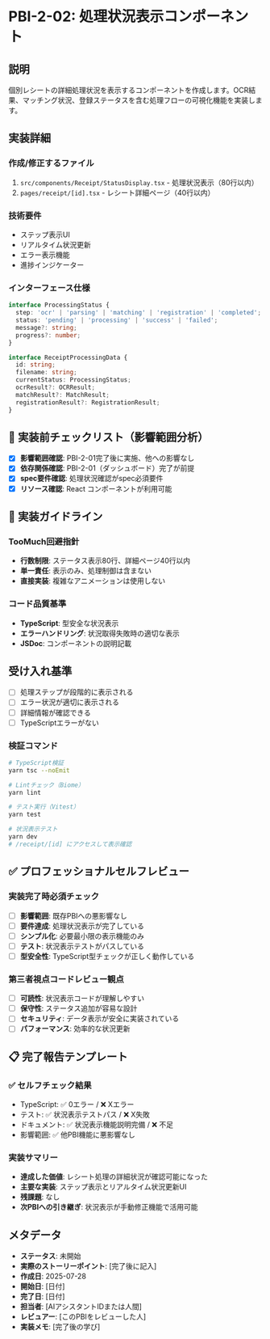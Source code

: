 # PBI-2-02: 処理状況表示コンポーネント

## 説明

個別レシートの詳細処理状況を表示するコンポーネントを作成します。OCR結果、マッチング状況、登録ステータスを含む処理フローの可視化機能を実装します。

## 実装詳細

### 作成/修正するファイル

1. `src/components/Receipt/StatusDisplay.tsx` - 処理状況表示（80行以内）
2. `pages/receipt/[id].tsx` - レシート詳細ページ（40行以内）

### 技術要件

- ステップ表示UI
- リアルタイム状況更新
- エラー表示機能
- 進捗インジケーター

### インターフェース仕様

```typescript
interface ProcessingStatus {
  step: 'ocr' | 'parsing' | 'matching' | 'registration' | 'completed';
  status: 'pending' | 'processing' | 'success' | 'failed';
  message?: string;
  progress?: number;
}

interface ReceiptProcessingData {
  id: string;
  filename: string;
  currentStatus: ProcessingStatus;
  ocrResult?: OCRResult;
  matchResult?: MatchResult;
  registrationResult?: RegistrationResult;
}
```

## 🎯 実装前チェックリスト（影響範囲分析）

- [x] **影響範囲確認**: PBI-2-01完了後に実施、他への影響なし
- [x] **依存関係確認**: PBI-2-01（ダッシュボード）完了が前提
- [x] **spec要件確認**: 処理状況確認がspec必須要件
- [x] **リソース確認**: React コンポーネントが利用可能

## 🔧 実装ガイドライン

### TooMuch回避指針
- **行数制限**: ステータス表示80行、詳細ページ40行以内
- **単一責任**: 表示のみ、処理制御は含まない
- **直接実装**: 複雑なアニメーションは使用しない

### コード品質基準
- **TypeScript**: 型安全な状況表示
- **エラーハンドリング**: 状況取得失敗時の適切な表示
- **JSDoc**: コンポーネントの説明記載

## 受け入れ基準

- [ ] 処理ステップが段階的に表示される
- [ ] エラー状況が適切に表示される
- [ ] 詳細情報が確認できる
- [ ] TypeScriptエラーがない

### 検証コマンド

```bash
# TypeScript検証
yarn tsc --noEmit

# Lintチェック（Biome）
yarn lint

# テスト実行（Vitest）
yarn test

# 状況表示テスト
yarn dev
# /receipt/[id] にアクセスして表示確認
```

## ✅ プロフェッショナルセルフレビュー

### 実装完了時必須チェック
- [ ] **影響範囲**: 既存PBIへの悪影響なし
- [ ] **要件達成**: 処理状況表示が完了している
- [ ] **シンプル化**: 必要最小限の表示機能のみ
- [ ] **テスト**: 状況表示テストがパスしている
- [ ] **型安全性**: TypeScript型チェックが正しく動作している

### 第三者視点コードレビュー観点
- [ ] **可読性**: 状況表示コードが理解しやすい
- [ ] **保守性**: ステータス追加が容易な設計
- [ ] **セキュリティ**: データ表示が安全に実装されている
- [ ] **パフォーマンス**: 効率的な状況更新

## 📋 完了報告テンプレート

### ✅ セルフチェック結果
- TypeScript: ✅ 0エラー / ❌ Xエラー
- テスト: ✅ 状況表示テストパス / ❌ X失敗  
- ドキュメント: ✅ 状況表示機能説明完備 / ❌ 不足
- 影響範囲: ✅ 他PBI機能に悪影響なし

### 実装サマリー
- **達成した価値**: レシート処理の詳細状況が確認可能になった
- **主要な実装**: ステップ表示とリアルタイム状況更新UI
- **残課題**: なし
- **次PBIへの引き継ぎ**: 状況表示が手動修正機能で活用可能

## メタデータ

- **ステータス**: 未開始
- **実際のストーリーポイント**: [完了後に記入]
- **作成日**: 2025-07-28
- **開始日**: [日付]
- **完了日**: [日付]
- **担当者**: [AIアシスタントIDまたは人間]
- **レビュアー**: [このPBIをレビューした人]
- **実装メモ**: [完了後の学び]